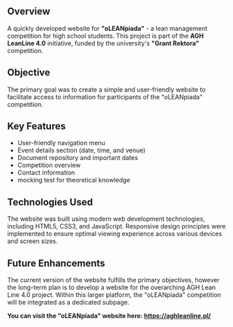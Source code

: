 ## Overview

A quickly developed website for **"oLEANpiada"** - a lean management competition for high school students. This project is part of the **AGH LeanLine 4.0** initiative, funded by the university's **"Grant Rektora"** competition.

## Objective

The primary goal was to create a simple and user-friendly website to facilitate access to information for participants of the "oLEANpiada" competition.

## Key Features

- User-friendly navigation menu
- Event details section (date, time, and venue)
- Document repository and important dates
- Competition overview
- Contact information
- mocking test for theoretical knowledge

## Technologies Used
The website was built using modern web development technologies, including HTML5, CSS3, and JavaScript. Responsive design principles were implemented to ensure optimal viewing experience across various devices and screen sizes.

## Future Enhancements
The current version of the website fulfills the primary objectives, however the long-term plan is to develop a website for the overarching AGH Lean Line 4.0 project. Within this larger platform, the "oLEANpiada" competition will be integrated as a dedicated subpage.

**You can visit the "oLEANpiada" website here: https://aghleanline.pl/**
